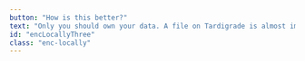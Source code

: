 ```yaml
---
button: "How is this better?"
text: "Only you should own your data. A file on Tardigrade is almost impossible to access without the proper keys or permissions. Because everything is encrypted locally, your data is literally in your hands, and no one else’s."
id: "encLocallyThree"
class: "enc-locally"
---
```

